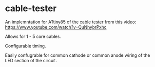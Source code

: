 # cable-tester

An implemntation for ATtiny85 of the cable tester from this video: https://www.youtube.com/watch?v=QuNhybrPxhc

Allows for 1 - 5 core cables.

Configurable timing.

Easily confugrable for common cathode or common anode wiring of the LED section of the circuit.